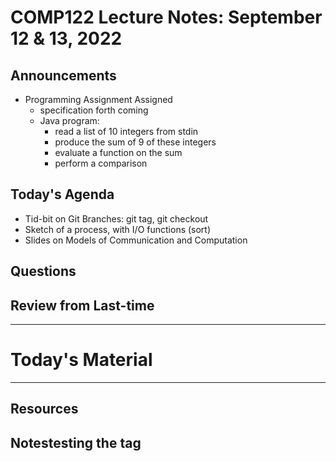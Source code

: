 # COMP122 Lecture Notes: September 12 & 13, 2022

## Announcements
   * Programming Assignment Assigned
     - specification forth coming
     - Java program:
       * read a list of 10 integers from stdin
       * produce the sum of 9 of these integers
       * evaluate a function on the sum
       * perform a comparison

## Today's Agenda
   * Tid-bit on Git Branches:  git tag, git checkout
   * Sketch of a process, with I/O functions (sort)
   * Slides on Models of Communication and Computation



## Questions

## Review from Last-time

---
# Today's Material


---
## Resources
## Notestesting the tag
